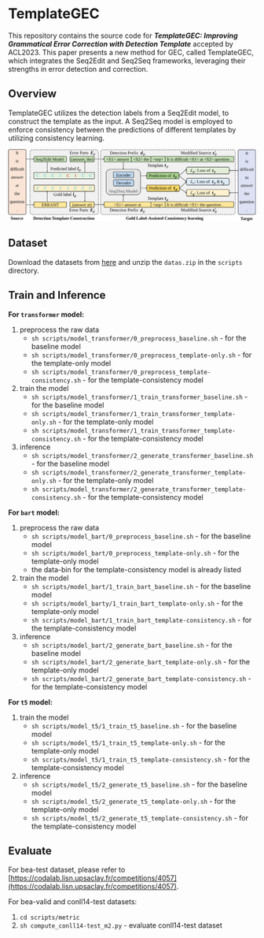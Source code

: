 # TemplateGEC
This repository contains the source code for ***TemplateGEC: Improving Grammatical Error Correction with Detection Template*** accepted by ACL2023. This paper presents a new method for GEC, called TemplateGEC, which integrates the Seq2Edit and Seq2Seq frameworks, leveraging their strengths in error detection and correction.

## Overview

TemplateGEC utilizes the detection labels from a Seq2Edit model, to construct the template as the input. A Seq2Seq model is employed to enforce consistency between the predictions of different templates by utilizing consistency learning.

![1684048376086](image/1684048376086.jpg)

## Dataset

Download the datasets from [here](https://drive.google.com/file/d/15CkQmOOWuZJ344fEavCI0NtWEyelyGbH/view?usp=sharing) and unzip the `datas.zip` in the `scripts` directory.

## Train and Inference

**For `transformer` model:**

1. preprocess the raw data
   - `sh scripts/model_transformer/0_preprocess_baseline.sh` - for the baseline model
   - `sh scripts/model_transformer/0_preprocess_template-only.sh` - for the template-only model
   - `sh scripts/model_transformer/0_preprocess_template-consistency.sh` - for the template-consistency model
2. train the model
   - `sh scripts/model_transformer/1_train_transformer_baseline.sh` - for the baseline model
   - `sh scripts/model_transformer/1_train_transformer_template-only.sh`  - for the template-only model
   - `sh scripts/model_transformer/1_train_transformer_template-consistency.sh` - for the template-consistency model
3. inference
   - `sh scripts/model_transformer/2_generate_transformer_baseline.sh` - for the baseline model
   - `sh scripts/model_transformer/2_generate_transformer_template-only.sh`  - for the template-only model
   - `sh scripts/model_transformer/2_generate_transformer_template-consistency.sh` - for the template-consistency model

**For `bart` model:**

1. preprocess the raw data
   - `sh scripts/model_bart/0_preprocess_baseline.sh` - for the baseline model
   - `sh scripts/model_bart/0_preprocess_template-only.sh` - for the template-only model
   - the data-bin for the template-consistency model is already listed
2. train the model
   - `sh scripts/model_bart/1_train_bart_baseline.sh` - for the baseline model
   - `sh scripts/model_barty/1_train_bart_template-only.sh`  - for the template-only model
   - `sh scripts/model_bart/1_train_bart_template-consistency.sh` - for the template-consistency model
3. inference
   - `sh scripts/model_bart/2_generate_bart_baseline.sh` - for the baseline model
   - `sh scripts/model_bart/2_generate_bart_template-only.sh`  - for the template-only model
   - `sh scripts/model_bart/2_generate_bart_template-consistency.sh` - for the template-consistency model

**For `t5` model:**

1. train the model
   - `sh scripts/model_t5/1_train_t5_baseline.sh` - for the baseline model
   - `sh scripts/model_t5/1_train_t5_template-only.sh`  - for the template-only model
   - `sh scripts/model_t5/1_train_t5_template-consistency.sh` - for the template-consistency model
2. inference
   - `sh scripts/model_t5/2_generate_t5_baseline.sh` - for the baseline model
   - `sh scripts/model_t5/2_generate_t5_template-only.sh`  - for the template-only model
   - `sh scripts/model_t5/2_generate_t5_template-consistency.sh` - for the template-consistency model

## Evaluate

For bea-test dataset, please refer to [https://codalab.lisn.upsaclay.fr/competitions/4057](https://codalab.lisn.upsaclay.fr/competitions/4057).

For bea-valid and conll14-test datasets:

1. `cd scripts/metric`
2. `sh compute_conll14-test_m2.py` - evaluate conll14-test dataset
